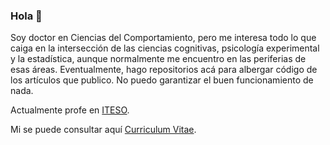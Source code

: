 ### Hola 👋

<!--
**jealcalat/jealcalat** is a ✨ _special_ ✨ repository because its `README.md` (this file) appears on your GitHub profile.

Here are some ideas to get you started:

- 🔭 I’m currently working on ...
- 🌱 I’m currently learning ...
- 👯 I’m looking to collaborate on ...
- 🤔 I’m looking for help with ...
- 💬 Ask me about ...
- 📫 How to reach me: ...
- 😄 Pronouns: ...
- ⚡ Fun fact: ...
-->

Soy doctor en Ciencias del Comportamiento, pero me interesa todo lo que caiga en la intersección de las ciencias cognitivas, psicología experimental y la estadística, aunque normalmente me encuentro en las periferias de esas áreas. Eventualmente, hago repositorios acá para albergar código de los artículos que publico. No puedo garantizar el buen funcionamiento de nada.

Actualmente profe en [ITESO](https://www.iteso.mx/).

Mi se puede consultar aquí [Curriculum Vitae](https://github.com/jealcalat/CV/blob/main/CV_Emmanuel_Alcal%C3%A1.pdf).
